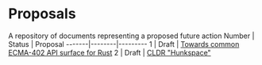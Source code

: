# Proposals

A repository of documents representing a proposed future action
Number | Status | Proposal
-------|--------|---------
1 | Draft | [Towards common ECMA-402 API surface for Rust][pr1]
2 | Draft | [CLDR "Hunkspace"][pr2]

[pr1]: pr001-ecma402.md
[pr2]: pr002-hunkspace.md
